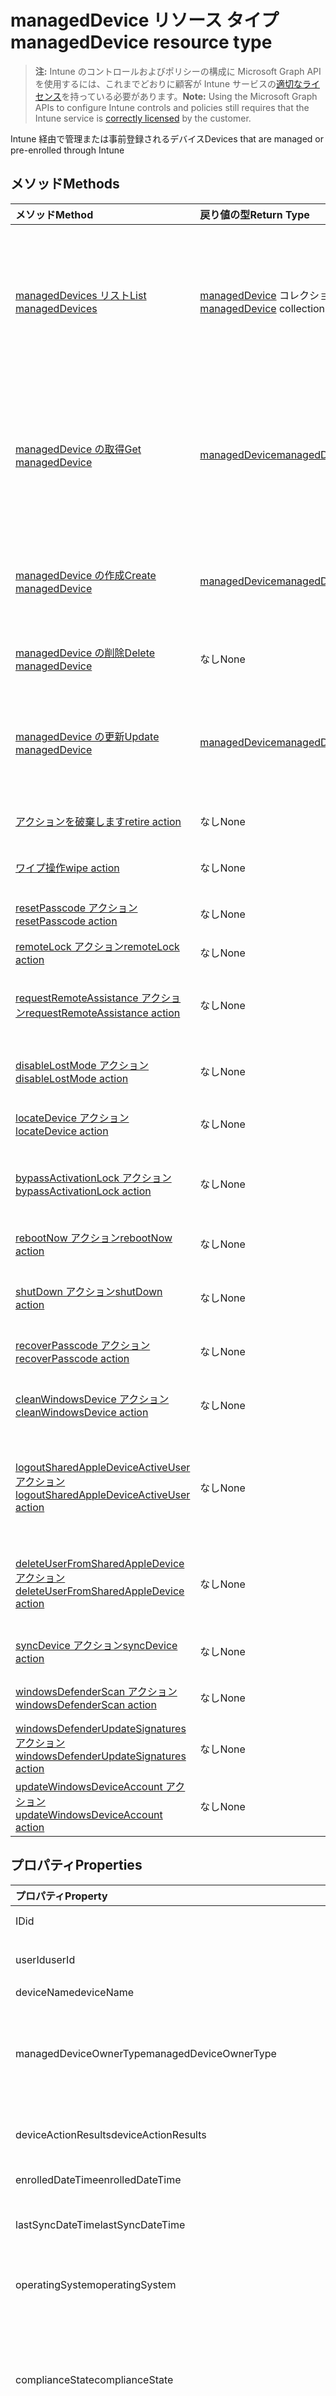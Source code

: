 # <a name="manageddevice-resource-type"></a><span data-ttu-id="2cc2c-101">managedDevice リソース タイプ</span><span class="sxs-lookup"><span data-stu-id="2cc2c-101">managedDevice resource type</span></span>

> <span data-ttu-id="2cc2c-102">**注:** Intune のコントロールおよびポリシーの構成に Microsoft Graph API を使用するには、これまでどおりに顧客が Intune サービスの[適切なライセンス](https://go.microsoft.com/fwlink/?linkid=839381)を持っている必要があります。</span><span class="sxs-lookup"><span data-stu-id="2cc2c-102">**Note:** Using the Microsoft Graph APIs to configure Intune controls and policies still requires that the Intune service is [correctly licensed](https://go.microsoft.com/fwlink/?linkid=839381) by the customer.</span></span>

<span data-ttu-id="2cc2c-103">Intune 経由で管理または事前登録されるデバイス</span><span class="sxs-lookup"><span data-stu-id="2cc2c-103">Devices that are managed or pre-enrolled through Intune</span></span>
## <a name="methods"></a><span data-ttu-id="2cc2c-104">メソッド</span><span class="sxs-lookup"><span data-stu-id="2cc2c-104">Methods</span></span>
|<span data-ttu-id="2cc2c-105">メソッド</span><span class="sxs-lookup"><span data-stu-id="2cc2c-105">Method</span></span>|<span data-ttu-id="2cc2c-106">戻り値の型</span><span class="sxs-lookup"><span data-stu-id="2cc2c-106">Return Type</span></span>|<span data-ttu-id="2cc2c-107">説明</span><span class="sxs-lookup"><span data-stu-id="2cc2c-107">Description</span></span>|
|:---|:---|:---|
|[<span data-ttu-id="2cc2c-108">managedDevices リスト</span><span class="sxs-lookup"><span data-stu-id="2cc2c-108">List managedDevices</span></span>](../api/intune_devices_manageddevice_list.md)|<span data-ttu-id="2cc2c-109">[managedDevice](../resources/intune_devices_manageddevice.md) コレクション</span><span class="sxs-lookup"><span data-stu-id="2cc2c-109">[managedDevice](../resources/intune_devices_manageddevice.md) collection</span></span>|<span data-ttu-id="2cc2c-110">[managedDevice](../resources/intune_devices_manageddevice.md) オブジェクトのプロパティとリレーションシップをリストします。</span><span class="sxs-lookup"><span data-stu-id="2cc2c-110">List properties and relationships of the [managedDevice](../resources/intune_devices_manageddevice.md) objects.</span></span>|
|[<span data-ttu-id="2cc2c-111">managedDevice の取得</span><span class="sxs-lookup"><span data-stu-id="2cc2c-111">Get managedDevice</span></span>](../api/intune_devices_manageddevice_get.md)|[<span data-ttu-id="2cc2c-112">managedDevice</span><span class="sxs-lookup"><span data-stu-id="2cc2c-112">managedDevice</span></span>](../resources/intune_devices_manageddevice.md)|<span data-ttu-id="2cc2c-113">[managedDevice](../resources/intune_devices_manageddevice.md) オブジェクトのプロパティとリレーションシップを読み取ります。</span><span class="sxs-lookup"><span data-stu-id="2cc2c-113">Read properties and relationships of the [managedDevice](../resources/intune_devices_manageddevice.md) object.</span></span>|
|[<span data-ttu-id="2cc2c-114">managedDevice の作成</span><span class="sxs-lookup"><span data-stu-id="2cc2c-114">Create managedDevice</span></span>](../api/intune_devices_manageddevice_create.md)|[<span data-ttu-id="2cc2c-115">managedDevice</span><span class="sxs-lookup"><span data-stu-id="2cc2c-115">managedDevice</span></span>](../resources/intune_devices_manageddevice.md)|<span data-ttu-id="2cc2c-116">新しい [managedDevice](../resources/intune_devices_manageddevice.md) オブジェクトを作成します。</span><span class="sxs-lookup"><span data-stu-id="2cc2c-116">Create a new [managedDevice](../resources/intune_devices_manageddevice.md) object.</span></span>|
|[<span data-ttu-id="2cc2c-117">managedDevice の削除</span><span class="sxs-lookup"><span data-stu-id="2cc2c-117">Delete managedDevice</span></span>](../api/intune_devices_manageddevice_delete.md)|<span data-ttu-id="2cc2c-118">なし</span><span class="sxs-lookup"><span data-stu-id="2cc2c-118">None</span></span>|<span data-ttu-id="2cc2c-119">[managedDevice](../resources/intune_devices_manageddevice.md) を削除します。</span><span class="sxs-lookup"><span data-stu-id="2cc2c-119">Deletes a [managedDevice](../resources/intune_devices_manageddevice.md).</span></span>|
|[<span data-ttu-id="2cc2c-120">managedDevice の更新</span><span class="sxs-lookup"><span data-stu-id="2cc2c-120">Update managedDevice</span></span>](../api/intune_devices_manageddevice_update.md)|[<span data-ttu-id="2cc2c-121">managedDevice</span><span class="sxs-lookup"><span data-stu-id="2cc2c-121">managedDevice</span></span>](../resources/intune_devices_manageddevice.md)|<span data-ttu-id="2cc2c-122">[managedDevice](../resources/intune_devices_manageddevice.md) オブジェクトのプロパティを更新します。</span><span class="sxs-lookup"><span data-stu-id="2cc2c-122">Update the properties of a [managedDevice](../resources/intune_devices_manageddevice.md) object.</span></span>|
|[<span data-ttu-id="2cc2c-123">アクションを破棄します</span><span class="sxs-lookup"><span data-stu-id="2cc2c-123">retire action</span></span>](../api/intune_devices_manageddevice_retire.md)|<span data-ttu-id="2cc2c-124">なし</span><span class="sxs-lookup"><span data-stu-id="2cc2c-124">None</span></span>|<span data-ttu-id="2cc2c-125">デバイスを破棄します</span><span class="sxs-lookup"><span data-stu-id="2cc2c-125">Retire a device</span></span>|
|[<span data-ttu-id="2cc2c-126">ワイプ操作</span><span class="sxs-lookup"><span data-stu-id="2cc2c-126">wipe action</span></span>](../api/intune_devices_manageddevice_wipe.md)|<span data-ttu-id="2cc2c-127">なし</span><span class="sxs-lookup"><span data-stu-id="2cc2c-127">None</span></span>|<span data-ttu-id="2cc2c-128">デバイスをワイプします</span><span class="sxs-lookup"><span data-stu-id="2cc2c-128">Wipe a device</span></span>|
|[<span data-ttu-id="2cc2c-129">resetPasscode アクション</span><span class="sxs-lookup"><span data-stu-id="2cc2c-129">resetPasscode action</span></span>](../api/intune_devices_manageddevice_resetpasscode.md)|<span data-ttu-id="2cc2c-130">なし</span><span class="sxs-lookup"><span data-stu-id="2cc2c-130">None</span></span>|<span data-ttu-id="2cc2c-131">パスコードをリセットします</span><span class="sxs-lookup"><span data-stu-id="2cc2c-131">Reset passcode</span></span>|
|[<span data-ttu-id="2cc2c-132">remoteLock アクション</span><span class="sxs-lookup"><span data-stu-id="2cc2c-132">remoteLock action</span></span>](../api/intune_devices_manageddevice_remotelock.md)|<span data-ttu-id="2cc2c-133">なし</span><span class="sxs-lookup"><span data-stu-id="2cc2c-133">None</span></span>|<span data-ttu-id="2cc2c-134">リモート ロック</span><span class="sxs-lookup"><span data-stu-id="2cc2c-134">Remote lock</span></span>|
|[<span data-ttu-id="2cc2c-135">requestRemoteAssistance アクション</span><span class="sxs-lookup"><span data-stu-id="2cc2c-135">requestRemoteAssistance action</span></span>](../api/intune_devices_manageddevice_requestremoteassistance.md)|<span data-ttu-id="2cc2c-136">なし</span><span class="sxs-lookup"><span data-stu-id="2cc2c-136">None</span></span>|<span data-ttu-id="2cc2c-137">リモート アシスタンスを要求します</span><span class="sxs-lookup"><span data-stu-id="2cc2c-137">Request remote assistance</span></span>|
|[<span data-ttu-id="2cc2c-138">disableLostMode アクション</span><span class="sxs-lookup"><span data-stu-id="2cc2c-138">disableLostMode action</span></span>](../api/intune_devices_manageddevice_disablelostmode.md)|<span data-ttu-id="2cc2c-139">なし</span><span class="sxs-lookup"><span data-stu-id="2cc2c-139">None</span></span>|<span data-ttu-id="2cc2c-140">紛失モードを無効化します</span><span class="sxs-lookup"><span data-stu-id="2cc2c-140">Disable lost mode</span></span>|
|[<span data-ttu-id="2cc2c-141">locateDevice アクション</span><span class="sxs-lookup"><span data-stu-id="2cc2c-141">locateDevice action</span></span>](../api/intune_devices_manageddevice_locatedevice.md)|<span data-ttu-id="2cc2c-142">なし</span><span class="sxs-lookup"><span data-stu-id="2cc2c-142">None</span></span>|<span data-ttu-id="2cc2c-143">デバイスを検索します</span><span class="sxs-lookup"><span data-stu-id="2cc2c-143">Locate a device</span></span>|
|[<span data-ttu-id="2cc2c-144">bypassActivationLock アクション</span><span class="sxs-lookup"><span data-stu-id="2cc2c-144">bypassActivationLock action</span></span>](../api/intune_devices_manageddevice_bypassactivationlock.md)|<span data-ttu-id="2cc2c-145">なし</span><span class="sxs-lookup"><span data-stu-id="2cc2c-145">None</span></span>|<span data-ttu-id="2cc2c-146">アクティベーション ロックをバイパスします</span><span class="sxs-lookup"><span data-stu-id="2cc2c-146">Bypass activation lock</span></span>|
|[<span data-ttu-id="2cc2c-147">rebootNow アクション</span><span class="sxs-lookup"><span data-stu-id="2cc2c-147">rebootNow action</span></span>](../api/intune_devices_manageddevice_rebootnow.md)|<span data-ttu-id="2cc2c-148">なし</span><span class="sxs-lookup"><span data-stu-id="2cc2c-148">None</span></span>|<span data-ttu-id="2cc2c-149">デバイスを再起動します</span><span class="sxs-lookup"><span data-stu-id="2cc2c-149">Reboot device</span></span>|
|[<span data-ttu-id="2cc2c-150">shutDown アクション</span><span class="sxs-lookup"><span data-stu-id="2cc2c-150">shutDown action</span></span>](../api/intune_devices_manageddevice_shutdown.md)|<span data-ttu-id="2cc2c-151">なし</span><span class="sxs-lookup"><span data-stu-id="2cc2c-151">None</span></span>|<span data-ttu-id="2cc2c-152">デバイスをシャットダウンします</span><span class="sxs-lookup"><span data-stu-id="2cc2c-152">Shut down device</span></span>|
|[<span data-ttu-id="2cc2c-153">recoverPasscode アクション</span><span class="sxs-lookup"><span data-stu-id="2cc2c-153">recoverPasscode action</span></span>](../api/intune_devices_manageddevice_recoverpasscode.md)|<span data-ttu-id="2cc2c-154">なし</span><span class="sxs-lookup"><span data-stu-id="2cc2c-154">None</span></span>|<span data-ttu-id="2cc2c-155">パスコードを回復します</span><span class="sxs-lookup"><span data-stu-id="2cc2c-155">Recover passcode</span></span>|
|[<span data-ttu-id="2cc2c-156">cleanWindowsDevice アクション</span><span class="sxs-lookup"><span data-stu-id="2cc2c-156">cleanWindowsDevice action</span></span>](../api/intune_devices_manageddevice_cleanwindowsdevice.md)|<span data-ttu-id="2cc2c-157">なし</span><span class="sxs-lookup"><span data-stu-id="2cc2c-157">None</span></span>|<span data-ttu-id="2cc2c-158">Windows デバイスをクリーンにします</span><span class="sxs-lookup"><span data-stu-id="2cc2c-158">Clean Windows device</span></span>|
|[<span data-ttu-id="2cc2c-159">logoutSharedAppleDeviceActiveUser アクション</span><span class="sxs-lookup"><span data-stu-id="2cc2c-159">logoutSharedAppleDeviceActiveUser action</span></span>](../api/intune_devices_manageddevice_logoutsharedappledeviceactiveuser.md)|<span data-ttu-id="2cc2c-160">なし</span><span class="sxs-lookup"><span data-stu-id="2cc2c-160">None</span></span>|<span data-ttu-id="2cc2c-161">共有の Apple デバイスのアクティブなユーザーをログアウトします</span><span class="sxs-lookup"><span data-stu-id="2cc2c-161">Logout shared Apple device active user</span></span>|
|[<span data-ttu-id="2cc2c-162">deleteUserFromSharedAppleDevice アクション</span><span class="sxs-lookup"><span data-stu-id="2cc2c-162">deleteUserFromSharedAppleDevice action</span></span>](../api/intune_devices_manageddevice_deleteuserfromsharedappledevice.md)|<span data-ttu-id="2cc2c-163">なし</span><span class="sxs-lookup"><span data-stu-id="2cc2c-163">None</span></span>|<span data-ttu-id="2cc2c-164">共有の Apple デバイスからユーザーを削除します</span><span class="sxs-lookup"><span data-stu-id="2cc2c-164">Delete user from shared Apple device</span></span>|
|[<span data-ttu-id="2cc2c-165">syncDevice アクション</span><span class="sxs-lookup"><span data-stu-id="2cc2c-165">syncDevice action</span></span>](../api/intune_devices_manageddevice_syncdevice.md)|<span data-ttu-id="2cc2c-166">なし</span><span class="sxs-lookup"><span data-stu-id="2cc2c-166">None</span></span>|<span data-ttu-id="2cc2c-167">まだ文書化されていません</span><span class="sxs-lookup"><span data-stu-id="2cc2c-167">Not yet documented</span></span>|
|[<span data-ttu-id="2cc2c-168">windowsDefenderScan アクション</span><span class="sxs-lookup"><span data-stu-id="2cc2c-168">windowsDefenderScan action</span></span>](../api/intune_devices_manageddevice_windowsdefenderscan.md)|<span data-ttu-id="2cc2c-169">なし</span><span class="sxs-lookup"><span data-stu-id="2cc2c-169">None</span></span>|<span data-ttu-id="2cc2c-170">まだ文書化されていません</span><span class="sxs-lookup"><span data-stu-id="2cc2c-170">Not yet documented</span></span>|
|[<span data-ttu-id="2cc2c-171">windowsDefenderUpdateSignatures アクション</span><span class="sxs-lookup"><span data-stu-id="2cc2c-171">windowsDefenderUpdateSignatures action</span></span>](../api/intune_devices_manageddevice_windowsdefenderupdatesignatures.md)|<span data-ttu-id="2cc2c-172">なし</span><span class="sxs-lookup"><span data-stu-id="2cc2c-172">None</span></span>|<span data-ttu-id="2cc2c-173">まだ文書化されていません</span><span class="sxs-lookup"><span data-stu-id="2cc2c-173">Not yet documented</span></span>|
|[<span data-ttu-id="2cc2c-174">updateWindowsDeviceAccount アクション</span><span class="sxs-lookup"><span data-stu-id="2cc2c-174">updateWindowsDeviceAccount action</span></span>](../api/intune_devices_manageddevice_updatewindowsdeviceaccount.md)|<span data-ttu-id="2cc2c-175">なし</span><span class="sxs-lookup"><span data-stu-id="2cc2c-175">None</span></span>|<span data-ttu-id="2cc2c-176">まだ文書化されていません</span><span class="sxs-lookup"><span data-stu-id="2cc2c-176">Not yet documented</span></span>|

## <a name="properties"></a><span data-ttu-id="2cc2c-177">プロパティ</span><span class="sxs-lookup"><span data-stu-id="2cc2c-177">Properties</span></span>
|<span data-ttu-id="2cc2c-178">プロパティ</span><span class="sxs-lookup"><span data-stu-id="2cc2c-178">Property</span></span>|<span data-ttu-id="2cc2c-179">タイプ</span><span class="sxs-lookup"><span data-stu-id="2cc2c-179">Type</span></span>|<span data-ttu-id="2cc2c-180">説明</span><span class="sxs-lookup"><span data-stu-id="2cc2c-180">Description</span></span>|
|:---|:---|:---|
|<span data-ttu-id="2cc2c-181">ID</span><span class="sxs-lookup"><span data-stu-id="2cc2c-181">id</span></span>|<span data-ttu-id="2cc2c-182">文字列</span><span class="sxs-lookup"><span data-stu-id="2cc2c-182">String</span></span>|<span data-ttu-id="2cc2c-183">デバイスの一意識別子</span><span class="sxs-lookup"><span data-stu-id="2cc2c-183">Unique Identifier for the device</span></span>|
|<span data-ttu-id="2cc2c-184">userId</span><span class="sxs-lookup"><span data-stu-id="2cc2c-184">userId</span></span>|<span data-ttu-id="2cc2c-185">文字列</span><span class="sxs-lookup"><span data-stu-id="2cc2c-185">String</span></span>|<span data-ttu-id="2cc2c-186">デバイスに関連付けられているユーザーの一意の識別子</span><span class="sxs-lookup"><span data-stu-id="2cc2c-186">Unique Identifier for the user associated with the device</span></span>|
|<span data-ttu-id="2cc2c-187">deviceName</span><span class="sxs-lookup"><span data-stu-id="2cc2c-187">deviceName</span></span>|<span data-ttu-id="2cc2c-188">文字列</span><span class="sxs-lookup"><span data-stu-id="2cc2c-188">String</span></span>|<span data-ttu-id="2cc2c-189">デバイスの名前</span><span class="sxs-lookup"><span data-stu-id="2cc2c-189">Name of the device</span></span>|
|<span data-ttu-id="2cc2c-190">managedDeviceOwnerType</span><span class="sxs-lookup"><span data-stu-id="2cc2c-190">managedDeviceOwnerType</span></span>|[<span data-ttu-id="2cc2c-191">managedDeviceOwnerType</span><span class="sxs-lookup"><span data-stu-id="2cc2c-191">managedDeviceOwnerType</span></span>](../resources/intune_devices_manageddeviceownertype.md)|<span data-ttu-id="2cc2c-192">デバイスの所有権。</span><span class="sxs-lookup"><span data-stu-id="2cc2c-192">Ownership of the device.</span></span> <span data-ttu-id="2cc2c-193">'会社' または '個人' にすることができます。</span><span class="sxs-lookup"><span data-stu-id="2cc2c-193">Can be 'company' or 'personal'.</span></span> <span data-ttu-id="2cc2c-194">指定できる値は、`unknown`、`company`、`personal`です。</span><span class="sxs-lookup"><span data-stu-id="2cc2c-194">The possible values are `unknown`, `company`, or `personal`.</span></span>|
|<span data-ttu-id="2cc2c-195">deviceActionResults</span><span class="sxs-lookup"><span data-stu-id="2cc2c-195">deviceActionResults</span></span>|<span data-ttu-id="2cc2c-196">[deviceActionResult](../resources/intune_devices_deviceactionresult.md) コレクション</span><span class="sxs-lookup"><span data-stu-id="2cc2c-196">[deviceActionResult](../resources/intune_devices_deviceactionresult.md) collection</span></span>|<span data-ttu-id="2cc2c-197">ComplexType deviceActionResult オブジェクトのリスト。</span><span class="sxs-lookup"><span data-stu-id="2cc2c-197">List of ComplexType deviceActionResult objects.</span></span>|
|<span data-ttu-id="2cc2c-198">enrolledDateTime</span><span class="sxs-lookup"><span data-stu-id="2cc2c-198">enrolledDateTime</span></span>|<span data-ttu-id="2cc2c-199">DateTimeOffset</span><span class="sxs-lookup"><span data-stu-id="2cc2c-199">DateTimeOffset</span></span>|<span data-ttu-id="2cc2c-200">デバイスの登録時刻。</span><span class="sxs-lookup"><span data-stu-id="2cc2c-200">Enrollment time of the device.</span></span>|
|<span data-ttu-id="2cc2c-201">lastSyncDateTime</span><span class="sxs-lookup"><span data-stu-id="2cc2c-201">lastSyncDateTime</span></span>|<span data-ttu-id="2cc2c-202">DateTimeOffset</span><span class="sxs-lookup"><span data-stu-id="2cc2c-202">DateTimeOffset</span></span>|<span data-ttu-id="2cc2c-203">デバイスが Intune との正常な同期を最終的に完了した日時。</span><span class="sxs-lookup"><span data-stu-id="2cc2c-203">The date and time that the device last completed a successful sync with Intune.</span></span>|
|<span data-ttu-id="2cc2c-204">operatingSystem</span><span class="sxs-lookup"><span data-stu-id="2cc2c-204">operatingSystem</span></span>|<span data-ttu-id="2cc2c-205">文字列</span><span class="sxs-lookup"><span data-stu-id="2cc2c-205">String</span></span>|<span data-ttu-id="2cc2c-206">デバイスのオペレーティング システム。</span><span class="sxs-lookup"><span data-stu-id="2cc2c-206">Operating system of the device.</span></span> <span data-ttu-id="2cc2c-207">Windows、iOS など。</span><span class="sxs-lookup"><span data-stu-id="2cc2c-207">Windows, iOS, etc.</span></span>|
|<span data-ttu-id="2cc2c-208">complianceState</span><span class="sxs-lookup"><span data-stu-id="2cc2c-208">complianceState</span></span>|[<span data-ttu-id="2cc2c-209">complianceState</span><span class="sxs-lookup"><span data-stu-id="2cc2c-209">complianceState</span></span>](../resources/intune_devices_compliancestate.md)|<span data-ttu-id="2cc2c-210">デバイスのコンプライアンス状態。</span><span class="sxs-lookup"><span data-stu-id="2cc2c-210">Compliance state of the device.</span></span> <span data-ttu-id="2cc2c-211">指定できる値は、`unknown`、`compliant`、`noncompliant`、`conflict`、`error`、`inGracePeriod`、`configManager` です。</span><span class="sxs-lookup"><span data-stu-id="2cc2c-211">The possible values are `unknown`, `compliant`, `noncompliant`, `conflict`, `error`, `inGracePeriod`, `configManager`, , , , , or .</span></span>|
|<span data-ttu-id="2cc2c-212">jailBroken</span><span class="sxs-lookup"><span data-stu-id="2cc2c-212">jailBroken</span></span>|<span data-ttu-id="2cc2c-213">文字列</span><span class="sxs-lookup"><span data-stu-id="2cc2c-213">String</span></span>|<span data-ttu-id="2cc2c-214">デバイスが脱獄またはルート化されているかどうかを示します。</span><span class="sxs-lookup"><span data-stu-id="2cc2c-214">whether the device is jail broken or rooted.</span></span>|
|<span data-ttu-id="2cc2c-215">managementAgent</span><span class="sxs-lookup"><span data-stu-id="2cc2c-215">managementAgent</span></span>|[<span data-ttu-id="2cc2c-216">managementAgentType</span><span class="sxs-lookup"><span data-stu-id="2cc2c-216">managementAgentType</span></span>](../resources/intune_devices_managementagenttype.md)|<span data-ttu-id="2cc2c-217">デバイスの管理チャネル。</span><span class="sxs-lookup"><span data-stu-id="2cc2c-217">Management channel of the device.</span></span> <span data-ttu-id="2cc2c-218">Intune、EA などです。可能な値: `eas`、 `mdm`、 `easMdm`、 `intuneClient`、 `easIntuneClient`、 `configurationManagerClient`、 `configurationManagerClientMdm`、 `configurationManagerClientMdmEas`、 `unknown`、 `jamf`、 `googleCloudDevicePolicyController`。</span><span class="sxs-lookup"><span data-stu-id="2cc2c-218">Intune, EAS, etc. Possible values are: `eas`, `mdm`, `easMdm`, `intuneClient`, `easIntuneClient`, `configurationManagerClient`, `configurationManagerClientMdm`, `configurationManagerClientMdmEas`, `unknown`, `jamf`, `googleCloudDevicePolicyController`.</span></span>|
|<span data-ttu-id="2cc2c-219">osVersion</span><span class="sxs-lookup"><span data-stu-id="2cc2c-219">osVersion</span></span>|<span data-ttu-id="2cc2c-220">文字列</span><span class="sxs-lookup"><span data-stu-id="2cc2c-220">String</span></span>|<span data-ttu-id="2cc2c-221">デバイスのオペレーティング システムのバージョン。</span><span class="sxs-lookup"><span data-stu-id="2cc2c-221">Operating system version of the device.</span></span>|
|<span data-ttu-id="2cc2c-222">easActivated</span><span class="sxs-lookup"><span data-stu-id="2cc2c-222">easActivated</span></span>|<span data-ttu-id="2cc2c-223">ブール値</span><span class="sxs-lookup"><span data-stu-id="2cc2c-223">Boolean</span></span>|<span data-ttu-id="2cc2c-224">Exchange ActiveSync がアクティブになっているデバイスかどうかを示します。</span><span class="sxs-lookup"><span data-stu-id="2cc2c-224">Whether the device is Exchange ActiveSync activated.</span></span>|
|<span data-ttu-id="2cc2c-225">easDeviceId</span><span class="sxs-lookup"><span data-stu-id="2cc2c-225">easDeviceId</span></span>|<span data-ttu-id="2cc2c-226">文字列</span><span class="sxs-lookup"><span data-stu-id="2cc2c-226">String</span></span>|<span data-ttu-id="2cc2c-227">デバイスの Exchange ActiveSync の ID。</span><span class="sxs-lookup"><span data-stu-id="2cc2c-227">Exchange ActiveSync Id of the device.</span></span>|
|<span data-ttu-id="2cc2c-228">easActivationDateTime</span><span class="sxs-lookup"><span data-stu-id="2cc2c-228">easActivationDateTime</span></span>|<span data-ttu-id="2cc2c-229">DateTimeOffset</span><span class="sxs-lookup"><span data-stu-id="2cc2c-229">DateTimeOffset</span></span>|<span data-ttu-id="2cc2c-230">デバイスの Exchange ActivationSync のアクティブ化の時刻。</span><span class="sxs-lookup"><span data-stu-id="2cc2c-230">Exchange ActivationSync activation time of the device.</span></span>|
|<span data-ttu-id="2cc2c-231">azureADRegistered</span><span class="sxs-lookup"><span data-stu-id="2cc2c-231">azureADRegistered</span></span>|<span data-ttu-id="2cc2c-232">ブール値</span><span class="sxs-lookup"><span data-stu-id="2cc2c-232">Boolean</span></span>|<span data-ttu-id="2cc2c-233">Azure Active Directory が登録されているデバイスかどうかを示します。</span><span class="sxs-lookup"><span data-stu-id="2cc2c-233">Whether the device is Azure Active Directory registered.</span></span>|
|<span data-ttu-id="2cc2c-234">deviceEnrollmentType</span><span class="sxs-lookup"><span data-stu-id="2cc2c-234">deviceEnrollmentType</span></span>|[<span data-ttu-id="2cc2c-235">deviceEnrollmentType</span><span class="sxs-lookup"><span data-stu-id="2cc2c-235">deviceEnrollmentType</span></span>](../resources/intune_shared_deviceenrollmenttype.md)|<span data-ttu-id="2cc2c-236">デバイスの登録の種類。</span><span class="sxs-lookup"><span data-stu-id="2cc2c-236">Enrollment type of the device.</span></span> <span data-ttu-id="2cc2c-237">指定できる値は、`unknown`、`userEnrollment`、`deviceEnrollmentManager`、`appleBulkWithUser`、`appleBulkWithoutUser`、`windowsAzureADJoin`、`windowsBulkUserless`、`windowsAutoEnrollment`、`windowsBulkAzureDomainJoin`、`windowsCoManagement`です。</span><span class="sxs-lookup"><span data-stu-id="2cc2c-237">The possible values are `unknown`, `userEnrollment`, `deviceEnrollmentManager`, `appleBulkWithUser`, `appleBulkWithoutUser`, `windowsAzureADJoin`, `windowsBulkUserless`, `windowsAutoEnrollment`, `windowsBulkAzureDomainJoin`, `windowsCoManagement`, , or .</span></span>|
|<span data-ttu-id="2cc2c-238">activationLockBypassCode</span><span class="sxs-lookup"><span data-stu-id="2cc2c-238">activationLockBypassCode</span></span>|<span data-ttu-id="2cc2c-239">文字列</span><span class="sxs-lookup"><span data-stu-id="2cc2c-239">String</span></span>|<span data-ttu-id="2cc2c-240">デバイスのアクティベーション ロックをバイパスするためのコード。</span><span class="sxs-lookup"><span data-stu-id="2cc2c-240">Code that allows the Activation Lock on a device to be bypassed.</span></span>|
|<span data-ttu-id="2cc2c-241">emailAddress</span><span class="sxs-lookup"><span data-stu-id="2cc2c-241">emailAddress</span></span>|<span data-ttu-id="2cc2c-242">文字列</span><span class="sxs-lookup"><span data-stu-id="2cc2c-242">String</span></span>|<span data-ttu-id="2cc2c-243">デバイスに関連付けられているユーザーの電子メール</span><span class="sxs-lookup"><span data-stu-id="2cc2c-243">Email(s) for the user associated with the device</span></span>|
|<span data-ttu-id="2cc2c-244">azureADDeviceId</span><span class="sxs-lookup"><span data-stu-id="2cc2c-244">azureADDeviceId</span></span>|<span data-ttu-id="2cc2c-245">文字列</span><span class="sxs-lookup"><span data-stu-id="2cc2c-245">String</span></span>|<span data-ttu-id="2cc2c-246">Azure Active Directory デバイスの一意識別子。</span><span class="sxs-lookup"><span data-stu-id="2cc2c-246">The unique identifier for the Azure Active Directory device.</span></span> <span data-ttu-id="2cc2c-247">読み取り専用です。</span><span class="sxs-lookup"><span data-stu-id="2cc2c-247">Read only.</span></span>|
|<span data-ttu-id="2cc2c-248">deviceRegistrationState</span><span class="sxs-lookup"><span data-stu-id="2cc2c-248">deviceRegistrationState</span></span>|[<span data-ttu-id="2cc2c-249">deviceRegistrationState</span><span class="sxs-lookup"><span data-stu-id="2cc2c-249">deviceRegistrationState</span></span>](../resources/intune_devices_deviceregistrationstate.md)|<span data-ttu-id="2cc2c-250">デバイスの登録状態。</span><span class="sxs-lookup"><span data-stu-id="2cc2c-250">Device registration state.</span></span> <span data-ttu-id="2cc2c-251">指定できる値は、`notRegistered`、`registered`、`revoked`、`keyConflict`、`approvalPending`、`certificateReset`、`notRegisteredPendingEnrollment`、`unknown`です。</span><span class="sxs-lookup"><span data-stu-id="2cc2c-251">The possible values are `notRegistered`, `registered`, `revoked`, `keyConflict`, `approvalPending`, `certificateReset`, `notRegisteredPendingEnrollment`, `unknown`, , , , or .</span></span>|
|<span data-ttu-id="2cc2c-252">deviceCategoryDisplayName</span><span class="sxs-lookup"><span data-stu-id="2cc2c-252">deviceCategoryDisplayName</span></span>|<span data-ttu-id="2cc2c-253">文字列</span><span class="sxs-lookup"><span data-stu-id="2cc2c-253">String</span></span>|<span data-ttu-id="2cc2c-254">デバイス カテゴリの表示名</span><span class="sxs-lookup"><span data-stu-id="2cc2c-254">Device category display name</span></span>|
|<span data-ttu-id="2cc2c-255">isSupervised</span><span class="sxs-lookup"><span data-stu-id="2cc2c-255">isSupervised</span></span>|<span data-ttu-id="2cc2c-256">ブール値</span><span class="sxs-lookup"><span data-stu-id="2cc2c-256">Boolean</span></span>|<span data-ttu-id="2cc2c-257">デバイスの管理状況</span><span class="sxs-lookup"><span data-stu-id="2cc2c-257">Device supervised status</span></span>|
|<span data-ttu-id="2cc2c-258">exchangeLastSuccessfulSyncDateTime</span><span class="sxs-lookup"><span data-stu-id="2cc2c-258">exchangeLastSuccessfulSyncDateTime</span></span>|<span data-ttu-id="2cc2c-259">DateTimeOffset</span><span class="sxs-lookup"><span data-stu-id="2cc2c-259">DateTimeOffset</span></span>|<span data-ttu-id="2cc2c-260">最後にデバイスが Exchange に接続した時刻。</span><span class="sxs-lookup"><span data-stu-id="2cc2c-260">Last time the device contacted Exchange.</span></span>|
|<span data-ttu-id="2cc2c-261">exchangeAccessState</span><span class="sxs-lookup"><span data-stu-id="2cc2c-261">exchangeAccessState</span></span>|[<span data-ttu-id="2cc2c-262">deviceManagementExchangeAccessState</span><span class="sxs-lookup"><span data-stu-id="2cc2c-262">deviceManagementExchangeAccessState</span></span>](../resources/intune_devices_devicemanagementexchangeaccessstate.md)|<span data-ttu-id="2cc2c-263">Exchange でのデバイスのアクセスの状態。</span><span class="sxs-lookup"><span data-stu-id="2cc2c-263">The Access State of the device in Exchange.</span></span> <span data-ttu-id="2cc2c-264">指定できる値は、`none`、`unknown`、`allowed`、`blocked`、`quarantined`です。</span><span class="sxs-lookup"><span data-stu-id="2cc2c-264">The possible values are `none`, `unknown`, `allowed`, `blocked`, `quarantined`, , , , , , , or .</span></span>|
|<span data-ttu-id="2cc2c-265">exchangeAccessStateReason</span><span class="sxs-lookup"><span data-stu-id="2cc2c-265">exchangeAccessStateReason</span></span>|[<span data-ttu-id="2cc2c-266">deviceManagementExchangeAccessStateReason</span><span class="sxs-lookup"><span data-stu-id="2cc2c-266">deviceManagementExchangeAccessStateReason</span></span>](../resources/intune_devices_devicemanagementexchangeaccessstatereason.md)|<span data-ttu-id="2cc2c-267">Exchange でのデバイスのアクセス状態の理由。</span><span class="sxs-lookup"><span data-stu-id="2cc2c-267">The reason for the device's access state in Exchange.</span></span> <span data-ttu-id="2cc2c-268">指定できる値は、`none`、`unknown`、`exchangeGlobalRule`、`exchangeIndividualRule`、`exchangeDeviceRule`、`exchangeUpgrade`、`exchangeMailboxPolicy`、`other`、`compliant`、`notCompliant`、`notEnrolled`、`unknownLocation`、`mfaRequired`、`azureADBlockDueToAccessPolicy`、`compromisedPassword`、`deviceNotKnownWithManagedApp`です。</span><span class="sxs-lookup"><span data-stu-id="2cc2c-268">The possible values are: `none`, `unknown`, `exchangeGlobalRule`, `exchangeIndividualRule`, `exchangeDeviceRule`, `exchangeUpgrade`, `exchangeMailboxPolicy`, `other`, `compliant`, `notCompliant`, `notEnrolled`, `unknownLocation`, `mfaRequired`, `azureADBlockDueToAccessPolicy`, `compromisedPassword`, `deviceNotKnownWithManagedApp`.</span></span>|
|<span data-ttu-id="2cc2c-269">remoteAssistanceSessionUrl</span><span class="sxs-lookup"><span data-stu-id="2cc2c-269">remoteAssistanceSessionUrl</span></span>|<span data-ttu-id="2cc2c-270">文字列</span><span class="sxs-lookup"><span data-stu-id="2cc2c-270">String</span></span>|<span data-ttu-id="2cc2c-271">デバイスとのリモート アシスタンス セッションを確立できるようにする URL。</span><span class="sxs-lookup"><span data-stu-id="2cc2c-271">Url that allows a Remote Assistance session to be established with the device.</span></span>|
|<span data-ttu-id="2cc2c-272">remoteAssistanceSessionErrorDetails</span><span class="sxs-lookup"><span data-stu-id="2cc2c-272">remoteAssistanceSessionErrorDetails</span></span>|<span data-ttu-id="2cc2c-273">文字列</span><span class="sxs-lookup"><span data-stu-id="2cc2c-273">String</span></span>|<span data-ttu-id="2cc2c-274">リモート アシスタンス セッション オブジェクトの作成時に問題を識別するエラー文字列。</span><span class="sxs-lookup"><span data-stu-id="2cc2c-274">An error string that identifies issues when creating Remote Assistance session objects.</span></span>|
|<span data-ttu-id="2cc2c-275">isEncrypted</span><span class="sxs-lookup"><span data-stu-id="2cc2c-275">isEncrypted</span></span>|<span data-ttu-id="2cc2c-276">ブール値</span><span class="sxs-lookup"><span data-stu-id="2cc2c-276">Boolean</span></span>|<span data-ttu-id="2cc2c-277">デバイスの暗号化の状態</span><span class="sxs-lookup"><span data-stu-id="2cc2c-277">Device encryption status</span></span>|
|<span data-ttu-id="2cc2c-278">userPrincipalName</span><span class="sxs-lookup"><span data-stu-id="2cc2c-278">userPrincipalName</span></span>|<span data-ttu-id="2cc2c-279">文字列</span><span class="sxs-lookup"><span data-stu-id="2cc2c-279">String</span></span>|<span data-ttu-id="2cc2c-280">デバイスのユーザー プリンシパル名。</span><span class="sxs-lookup"><span data-stu-id="2cc2c-280">Device user principal name</span></span>|
|<span data-ttu-id="2cc2c-281">モデル</span><span class="sxs-lookup"><span data-stu-id="2cc2c-281">model</span></span>|<span data-ttu-id="2cc2c-282">文字列</span><span class="sxs-lookup"><span data-stu-id="2cc2c-282">String</span></span>|<span data-ttu-id="2cc2c-283">デバイスのモデル</span><span class="sxs-lookup"><span data-stu-id="2cc2c-283">Model of the device</span></span>|
|<span data-ttu-id="2cc2c-284">製造元</span><span class="sxs-lookup"><span data-stu-id="2cc2c-284">manufacturer</span></span>|<span data-ttu-id="2cc2c-285">文字列</span><span class="sxs-lookup"><span data-stu-id="2cc2c-285">String</span></span>|<span data-ttu-id="2cc2c-286">デバイスのメーカー</span><span class="sxs-lookup"><span data-stu-id="2cc2c-286">Manufacturer of the device</span></span>|
|<span data-ttu-id="2cc2c-287">imei</span><span class="sxs-lookup"><span data-stu-id="2cc2c-287">imei</span></span>|<span data-ttu-id="2cc2c-288">文字列</span><span class="sxs-lookup"><span data-stu-id="2cc2c-288">String</span></span>|<span data-ttu-id="2cc2c-289">IMEI</span><span class="sxs-lookup"><span data-stu-id="2cc2c-289">IMEI</span></span>|
|<span data-ttu-id="2cc2c-290">complianceGracePeriodExpirationDateTime</span><span class="sxs-lookup"><span data-stu-id="2cc2c-290">complianceGracePeriodExpirationDateTime</span></span>|<span data-ttu-id="2cc2c-291">DateTimeOffset</span><span class="sxs-lookup"><span data-stu-id="2cc2c-291">DateTimeOffset</span></span>|<span data-ttu-id="2cc2c-292">デバイス コンプライアンスの猶予期間が経過する DateTime</span><span class="sxs-lookup"><span data-stu-id="2cc2c-292">The DateTime when device compliance grace period expires</span></span>|
|<span data-ttu-id="2cc2c-293">serialNumber</span><span class="sxs-lookup"><span data-stu-id="2cc2c-293">serialNumber</span></span>|<span data-ttu-id="2cc2c-294">文字列</span><span class="sxs-lookup"><span data-stu-id="2cc2c-294">String</span></span>|<span data-ttu-id="2cc2c-295">シリアル番号</span><span class="sxs-lookup"><span data-stu-id="2cc2c-295">SerialNumber</span></span>|
|<span data-ttu-id="2cc2c-296">phoneNumber</span><span class="sxs-lookup"><span data-stu-id="2cc2c-296">phoneNumber</span></span>|<span data-ttu-id="2cc2c-297">文字列</span><span class="sxs-lookup"><span data-stu-id="2cc2c-297">String</span></span>|<span data-ttu-id="2cc2c-298">デバイスの電話番号</span><span class="sxs-lookup"><span data-stu-id="2cc2c-298">Phone number of the device</span></span>|
|<span data-ttu-id="2cc2c-299">androidSecurityPatchLevel</span><span class="sxs-lookup"><span data-stu-id="2cc2c-299">androidSecurityPatchLevel</span></span>|<span data-ttu-id="2cc2c-300">文字列</span><span class="sxs-lookup"><span data-stu-id="2cc2c-300">String</span></span>|<span data-ttu-id="2cc2c-301">Android セキュリティ パッチのレベル</span><span class="sxs-lookup"><span data-stu-id="2cc2c-301">Android security patch level</span></span>|
|<span data-ttu-id="2cc2c-302">userDisplayName</span><span class="sxs-lookup"><span data-stu-id="2cc2c-302">userDisplayName</span></span>|<span data-ttu-id="2cc2c-303">文字列</span><span class="sxs-lookup"><span data-stu-id="2cc2c-303">String</span></span>|<span data-ttu-id="2cc2c-304">ユーザーの表示名</span><span class="sxs-lookup"><span data-stu-id="2cc2c-304">User display name</span></span>|
|<span data-ttu-id="2cc2c-305">configurationManagerClientEnabledFeatures</span><span class="sxs-lookup"><span data-stu-id="2cc2c-305">configurationManagerClientEnabledFeatures</span></span>|[<span data-ttu-id="2cc2c-306">configurationManagerClientEnabledFeatures</span><span class="sxs-lookup"><span data-stu-id="2cc2c-306">configurationManagerClientEnabledFeatures</span></span>](../resources/intune_devices_configurationmanagerclientenabledfeatures.md)|<span data-ttu-id="2cc2c-307">ConfigrMgr クライアント対応機能</span><span class="sxs-lookup"><span data-stu-id="2cc2c-307">ConfigrMgr client enabled features</span></span>|
|<span data-ttu-id="2cc2c-308">wiFiMacAddress</span><span class="sxs-lookup"><span data-stu-id="2cc2c-308">wiFiMacAddress</span></span>|<span data-ttu-id="2cc2c-309">文字列</span><span class="sxs-lookup"><span data-stu-id="2cc2c-309">String</span></span>|<span data-ttu-id="2cc2c-310">Wi-Fi MAC</span><span class="sxs-lookup"><span data-stu-id="2cc2c-310">Wi-Fi MAC</span></span>|
|<span data-ttu-id="2cc2c-311">deviceHealthAttestationState</span><span class="sxs-lookup"><span data-stu-id="2cc2c-311">deviceHealthAttestationState</span></span>|[<span data-ttu-id="2cc2c-312">deviceHealthAttestationState</span><span class="sxs-lookup"><span data-stu-id="2cc2c-312">deviceHealthAttestationState</span></span>](../resources/intune_devices_devicehealthattestationstate.md)|<span data-ttu-id="2cc2c-313">デバイスの正常性構成証明の状態。</span><span class="sxs-lookup"><span data-stu-id="2cc2c-313">The device health attestation state.</span></span>|
|<span data-ttu-id="2cc2c-314">subscriberCarrier</span><span class="sxs-lookup"><span data-stu-id="2cc2c-314">subscriberCarrier</span></span>|<span data-ttu-id="2cc2c-315">文字列</span><span class="sxs-lookup"><span data-stu-id="2cc2c-315">String</span></span>|<span data-ttu-id="2cc2c-316">サブスクライバー通信事業者</span><span class="sxs-lookup"><span data-stu-id="2cc2c-316">Subscriber Carrier</span></span>|
|<span data-ttu-id="2cc2c-317">meid</span><span class="sxs-lookup"><span data-stu-id="2cc2c-317">meid</span></span>|<span data-ttu-id="2cc2c-318">文字列</span><span class="sxs-lookup"><span data-stu-id="2cc2c-318">String</span></span>|<span data-ttu-id="2cc2c-319">MEID</span><span class="sxs-lookup"><span data-stu-id="2cc2c-319">MEID</span></span>|
|<span data-ttu-id="2cc2c-320">totalStorageSpaceInBytes</span><span class="sxs-lookup"><span data-stu-id="2cc2c-320">totalStorageSpaceInBytes</span></span>|<span data-ttu-id="2cc2c-321">Int64</span><span class="sxs-lookup"><span data-stu-id="2cc2c-321">Int64</span></span>|<span data-ttu-id="2cc2c-322">記憶域の合計 (バイト)</span><span class="sxs-lookup"><span data-stu-id="2cc2c-322">Total Storage in Bytes</span></span>|
|<span data-ttu-id="2cc2c-323">freeStorageSpaceInBytes</span><span class="sxs-lookup"><span data-stu-id="2cc2c-323">freeStorageSpaceInBytes</span></span>|<span data-ttu-id="2cc2c-324">Int64</span><span class="sxs-lookup"><span data-stu-id="2cc2c-324">Int64</span></span>|<span data-ttu-id="2cc2c-325">空き記憶域 (バイト)</span><span class="sxs-lookup"><span data-stu-id="2cc2c-325">Free Storage in Bytes</span></span>|
|<span data-ttu-id="2cc2c-326">managedDeviceName</span><span class="sxs-lookup"><span data-stu-id="2cc2c-326">managedDeviceName</span></span>|<span data-ttu-id="2cc2c-327">文字列</span><span class="sxs-lookup"><span data-stu-id="2cc2c-327">String</span></span>|<span data-ttu-id="2cc2c-328">デバイスを識別する名前が自動的に生成されます。</span><span class="sxs-lookup"><span data-stu-id="2cc2c-328">Automatically generated name to identify a device.</span></span> <span data-ttu-id="2cc2c-329">ユーザー フレンドリ名に上書きできます。</span><span class="sxs-lookup"><span data-stu-id="2cc2c-329">Can be overwritten to a user friendly name.</span></span>|
|<span data-ttu-id="2cc2c-330">partnerReportedThreatState</span><span class="sxs-lookup"><span data-stu-id="2cc2c-330">partnerReportedThreatState</span></span>|[<span data-ttu-id="2cc2c-331">managedDevicePartnerReportedHealthState</span><span class="sxs-lookup"><span data-stu-id="2cc2c-331">managedDevicePartnerReportedHealthState</span></span>](../resources/intune_devices_manageddevicepartnerreportedhealthstate.md)|<span data-ttu-id="2cc2c-332">Mobile Threat Defense パートナーがアカウントおよびデバイスで使用されている場合の、デバイスの脅威の状態を示します。</span><span class="sxs-lookup"><span data-stu-id="2cc2c-332">Indicates the threat state of a device when a Mobile Threat Defense partner is in use by the account and device.</span></span> <span data-ttu-id="2cc2c-333">読み取り専用です。</span><span class="sxs-lookup"><span data-stu-id="2cc2c-333">Read Only.</span></span> <span data-ttu-id="2cc2c-334">指定できる値は、`unknown`、`activated`、`deactivated`、`secured`、`lowSeverity`、`mediumSeverity`、`highSeverity`、`unresponsive`です。</span><span class="sxs-lookup"><span data-stu-id="2cc2c-334">The possible values are `unknown`, `activated`, `deactivated`, `secured`, `lowSeverity`, `mediumSeverity`, `highSeverity`, `unresponsive`, , , , or .</span></span>|

## <a name="relationships"></a><span data-ttu-id="2cc2c-335">リレーションシップ</span><span class="sxs-lookup"><span data-stu-id="2cc2c-335">Relationships</span></span>
|<span data-ttu-id="2cc2c-336">リレーションシップ</span><span class="sxs-lookup"><span data-stu-id="2cc2c-336">Relationship</span></span>|<span data-ttu-id="2cc2c-337">型</span><span class="sxs-lookup"><span data-stu-id="2cc2c-337">Type</span></span>|<span data-ttu-id="2cc2c-338">説明</span><span class="sxs-lookup"><span data-stu-id="2cc2c-338">Description</span></span>|
|:---|:---|:---|
|<span data-ttu-id="2cc2c-339">deviceCategory</span><span class="sxs-lookup"><span data-stu-id="2cc2c-339">deviceCategory</span></span>|[<span data-ttu-id="2cc2c-340">deviceCategory</span><span class="sxs-lookup"><span data-stu-id="2cc2c-340">deviceCategory</span></span>](../resources/intune_shared_devicecategory.md)|<span data-ttu-id="2cc2c-341">デバイス カテゴリ</span><span class="sxs-lookup"><span data-stu-id="2cc2c-341">Device category</span></span>|

## <a name="json-representation"></a><span data-ttu-id="2cc2c-342">JSON 表記</span><span class="sxs-lookup"><span data-stu-id="2cc2c-342">JSON Representation</span></span>
<span data-ttu-id="2cc2c-343">以下は、リソースの JSON 表記です。</span><span class="sxs-lookup"><span data-stu-id="2cc2c-343">Here is a JSON representation of the resource.</span></span>
<!--{
  "blockType": "resource",
  "keyProperty": "id",
  "baseType": "microsoft.graph.entity",
  "@odata.type": "microsoft.graph.managedDevice"
}-->
``` json
{
  "@odata.type": "#microsoft.graph.managedDevice",
  "id": "String (identifier)",
  "userId": "String",
  "deviceName": "String",
  "managedDeviceOwnerType": "String",
  "deviceActionResults": [
    {
      "@odata.type": "microsoft.graph.deviceActionResult",
      "actionName": "String",
      "actionState": "String",
      "startDateTime": "String (timestamp)",
      "lastUpdatedDateTime": "String (timestamp)"
    }
  ],
  "enrolledDateTime": "String (timestamp)",
  "lastSyncDateTime": "String (timestamp)",
  "operatingSystem": "String",
  "complianceState": "String",
  "jailBroken": "String",
  "managementAgent": "String",
  "osVersion": "String",
  "easActivated": true,
  "easDeviceId": "String",
  "easActivationDateTime": "String (timestamp)",
  "azureADRegistered": true,
  "deviceEnrollmentType": "String",
  "activationLockBypassCode": "String",
  "emailAddress": "String",
  "azureADDeviceId": "String",
  "deviceRegistrationState": "String",
  "deviceCategoryDisplayName": "String",
  "isSupervised": true,
  "exchangeLastSuccessfulSyncDateTime": "String (timestamp)",
  "exchangeAccessState": "String",
  "exchangeAccessStateReason": "String",
  "remoteAssistanceSessionUrl": "String",
  "remoteAssistanceSessionErrorDetails": "String",
  "isEncrypted": true,
  "userPrincipalName": "String",
  "model": "String",
  "manufacturer": "String",
  "imei": "String",
  "complianceGracePeriodExpirationDateTime": "String (timestamp)",
  "serialNumber": "String",
  "phoneNumber": "String",
  "androidSecurityPatchLevel": "String",
  "userDisplayName": "String",
  "configurationManagerClientEnabledFeatures": {
    "@odata.type": "microsoft.graph.configurationManagerClientEnabledFeatures",
    "inventory": true,
    "modernApps": true,
    "resourceAccess": true,
    "deviceConfiguration": true,
    "compliancePolicy": true,
    "windowsUpdateForBusiness": true
  },
  "wiFiMacAddress": "String",
  "deviceHealthAttestationState": {
    "@odata.type": "microsoft.graph.deviceHealthAttestationState",
    "lastUpdateDateTime": "String",
    "contentNamespaceUrl": "String",
    "deviceHealthAttestationStatus": "String",
    "contentVersion": "String",
    "issuedDateTime": "String (timestamp)",
    "attestationIdentityKey": "String",
    "resetCount": 1024,
    "restartCount": 1024,
    "dataExcutionPolicy": "String",
    "bitLockerStatus": "String",
    "bootManagerVersion": "String",
    "codeIntegrityCheckVersion": "String",
    "secureBoot": "String",
    "bootDebugging": "String",
    "operatingSystemKernelDebugging": "String",
    "codeIntegrity": "String",
    "testSigning": "String",
    "safeMode": "String",
    "windowsPE": "String",
    "earlyLaunchAntiMalwareDriverProtection": "String",
    "virtualSecureMode": "String",
    "pcrHashAlgorithm": "String",
    "bootAppSecurityVersion": "String",
    "bootManagerSecurityVersion": "String",
    "tpmVersion": "String",
    "pcr0": "String",
    "secureBootConfigurationPolicyFingerPrint": "String",
    "codeIntegrityPolicy": "String",
    "bootRevisionListInfo": "String",
    "operatingSystemRevListInfo": "String",
    "healthStatusMismatchInfo": "String",
    "healthAttestationSupportedStatus": "String"
  },
  "subscriberCarrier": "String",
  "meid": "String",
  "totalStorageSpaceInBytes": 1024,
  "freeStorageSpaceInBytes": 1024,
  "managedDeviceName": "String",
  "partnerReportedThreatState": "String"
}
```



